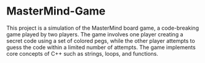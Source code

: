 # MasterMind-Game
This project is a simulation of the MasterMind board game, a code-breaking game played by two players. The game involves one player creating a secret code using a set of colored pegs, while the other player attempts to guess the code within a limited number of attempts. The game implements core concepts of C++ such as strings, loops, and functions.
